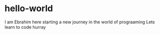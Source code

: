 # hello-world
I am Ebrahim here starting a new journey in the world of prograaming
Lets learn to code hurray
